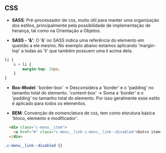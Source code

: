 ## CSS

* **SASS**: Pré-processador de css, muito útil para manter uma organização dos estilos, principalmente pela possibilidade de implementação de herança, tal como na Orientação a Objetos.

* **SASS - '&'**: O '&' no SASS indica uma referência do elemento em questão a ele mesmo. No exemplo abaixo estamos aplicando 'margin-top' a todas as 'li' que também possuem uma li acima dela.<br>

```css
li {
    & + li {
        margin-top: 20px;
    }
}
```

* **Box-Model**: 'border-box' -> Desconsidera a 'border' e o 'padding' no tamanho total do elemento. 'content-box' -> Soma a 'border' e o 'padding' no tamanho total do elemento. Por isso geralmente esse estilo é aplicado para todos os elementos.

* **BEM**: Convenção de nomenclatura de css, tem como etsrutura básica 'bloco, elemento e modificador'.

```html
  <div class="c-menu__item">
    <a href="#" class="c-menu__link c-menu__link--disabled">Outro item</a>
  </div>
```
```css
.c-menu__link--disabled {}
```
